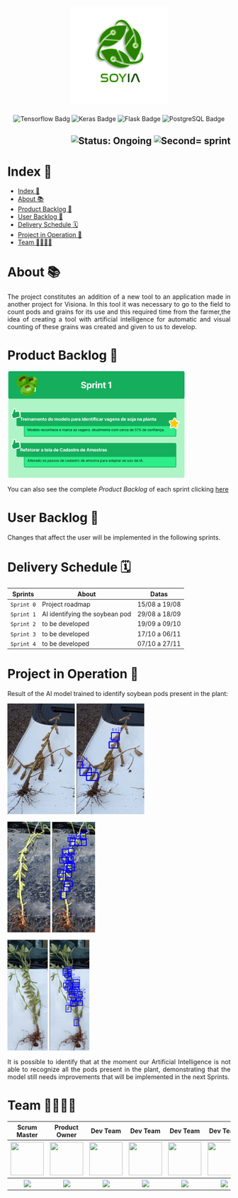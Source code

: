 <h1 align="center">
        <img src="/assets/images/logo.png" alt="Logo SoyIA" width="220px" height="220px">
</h1>
<p align="center">
        <img src="https://img.shields.io/badge/TensorFlow-%23FF6F00.svg?style=for-the-badge&logo=TensorFlow&logoColor=white" alt="Tensorflow Badg">
        <img src="https://img.shields.io/badge/Keras-%23D00000.svg?style=for-the-badge&logo=Keras&logoColor=white" alt="Keras Badge">
        <img src="https://img.shields.io/badge/flask-%23000.svg?style=for-the-badge&logo=flask&logoColor=white" alt="Flask Badge">
        <img src="https://img.shields.io/badge/postgres-%23316192.svg?style=for-the-badge&logo=postgresql&logoColor=white" alt="PostgreSQL Badge">
</p>

<h2 align="right">
        <img src="https://img.shields.io/badge/status-ongoing-blue?style=for-the-badge&logo=appveyor" alt="Status: Ongoing">   
        <img src="https://img.shields.io/badge/sprint-2-blue?style=for-the-badge&logo=appveyor" alt="Second= sprint">
</h2>
            

# Index 📎

- [Index 📎](#index-)
- [About 📚](#about-)
- [Product Backlog 📍](#product-backlog-)
- [User Backlog 📄](#user-backlog-)
- [Delivery Schedule 🗓](#delivery-schedule-)
- [Project in Operation 📱](#project-in-operation-)
- [Team 👩‍💻👨‍💻](#team-)

# About 📚

<p align="justify">The project constitutes an addition of a new tool to an application made in another project for Visiona. In this tool it was necessary to go to the field to count pods and grains for its use and this required time from the farmer,the idea of creating a tool with artificial intelligence for automatic and visual counting of these grains was created and given to us to develop.</p>

# Product Backlog 📍

<p align="justify">
        <img src="assets/images/Product%20Backlog%20-%20Sprint%201.png" width="400"/>

You can also see the complete *Product Backlog* of each sprint clicking [here](https://docs.google.com/spreadsheets/d/1kvREkN38lj2lWdEc1EylQo3yAcwkrQTZlOtGEeqNCi8/edit?usp=sharing)
</p>

# User Backlog 📄

<p align="justify">
Changes that affect the user will be implemented in the following sprints.
</p>
  
# Delivery Schedule 🗓
    
| Sprints    | About                                              | Datas         |
| ---------- | -------------------------------------------------- | ------------- |
| `Sprint 0` | Project roadmap                                    | 15/08 a 19/08 |
| `Sprint 1` | AI identifying the soybean pod                     | 29/08 a 18/09 |
| `Sprint 2` | to be developed                                    | 19/09 a 09/10 |
| `Sprint 3` | to be developed                                    | 17/10 a 06/11 |
| `Sprint 4` | to be developed                                    | 07/10 a 27/11 |
        
# Project in Operation 📱

<p align="justify">
  Result of the AI ​​model trained to identify soybean pods present in the plant:

  <p>
  <img src="assets/images/Soja-01.jpg" height="250">
  <img src="assets/images/Resultado%20Soja-01.png" height="250">
  </p>
  <p>
  <img src="assets/images/Soja-02.jpg" height="250">
  <img src="assets/images/Resultado%20Soja-02.png" height="250">
  </p>
  <p>
  <img src="assets/images/Soja-03.jpg" height="250">
  <img src="assets/images/Resultado%20Soja-03.png" height="250">
  </p>

  <p align="justify">
        It is possible to identify that at the moment our Artificial Intelligence is not able to recognize all the pods present in the plant, demonstrating that the model still needs improvements that will be implemented in the next Sprints.
  </p>
</p>
        
# Team 👩‍💻👨‍💻

<body>
        <div align="center">
                <table>
                <thead>
                        <th>Scrum Master</th>
                        <th>Product Owner</th>
                        <th>Dev Team</th>
                        <th>Dev Team</th>
                        <th>Dev Team</th>
                        <th>Dev Team</th>
                        <th>Dev Team</th>
                        <th>Dev Team</th>
                <thead>
                <tbody>
                        <tr>
                                <th><a href="https://github.com/medrenan"><img src="https://avatars.githubusercontent.com/u/64873343?v=4"" width="75px" height="75px"/></a></th>
                                <th><a href="https://github.com/nicursino"><img src="https://avatars.githubusercontent.com/u/67070670?s=64&v=4" width="75px" height="75px"/></a></th>
                                <th><a href="https://github.com/CarolinaMargiotti"><img src="https://avatars.githubusercontent.com/u/55335180?s=64&v=4" width="75px" height="75px"/></a></th>
                                <th><a href="https://github.com/CristianMateusTB"><img src="https://avatars.githubusercontent.com/u/67056255?s=64&v=4" width="75px" height="75px"/></a></th>
                                <th><a href="https://github.com/DanVargaa"><img src="https://avatars.githubusercontent.com/u/60754290?s=64&v=4" width="75px" height="75px"/></a></th>
                                <th><a href="https://github.com/Ffelipe-Ssilva"><img src="https://avatars.githubusercontent.com/u/65372142?s=64&v=4" width="75px" height="75px"/></a></th>
                                <th><a href="https://github.com/Rafael-BD"><img src="https://avatars.githubusercontent.com/u/67149165?s=64&v=4" width="75px" height="75px"/></a></th>
                                <th><a href="https://github.com/rafaeldossper"><img src="https://avatars.githubusercontent.com/u/68171764?s=64&v=4" width="75px" height="75px"/></a></th>
                        </tr>
                        <tr>
                                <th><a href="https://www.linkedin.com/in/medrenan/""><img src="https://img.shields.io/badge/LinkedIn-0077B5?style=for-the-badge&logo=linkedin&logoColor=white"></a></th>
                                <th><a href="https://www.linkedin.com/in/nicolas-cursino-406935184/"><img src="https://img.shields.io/badge/LinkedIn-0077B5?style=for-the-badge&logo=linkedin&logoColor=white"></a></th>
                                <th><a href="https://www.linkedin.com/in/carolina-margiotti-703897193/"><img src="https://img.shields.io/badge/LinkedIn-0077B5?style=for-the-badge&logo=linkedin&logoColor=white"></a></th>
                                <th><a href="https://www.linkedin.com/mwlite/in/cristian-mateus-2960ab1ab"><img src="https://img.shields.io/badge/LinkedIn-0077B5?style=for-the-badge&logo=linkedin&logoColor=white"></a></th>
                                <th><a href="https://www.linkedin.com/in/daniel-vargas-8b806a184"><img src="https://img.shields.io/badge/LinkedIn-0077B5?style=for-the-badge&logo=linkedin&logoColor=white"></a></th>
                                <th><a href=""><img src="https://img.shields.io/badge/LinkedIn-0077B5?style=for-the-badge&logo=linkedin&logoColor=white"></a></th>
                                <th><a href="https://www.linkedin.com/in/rafael-b-990835209"><img src="https://img.shields.io/badge/LinkedIn-0077B5?style=for-the-badge&logo=linkedin&logoColor=white"></a></th>
                                <th><a href="linkedin.com/in/rafaeldossper"><img src="https://img.shields.io/badge/LinkedIn-0077B5?style=for-the-badge&logo=linkedin&logoColor=white"></a></th>
                        </tr>
                <tbody>
        </table>
        </div>
</body>
